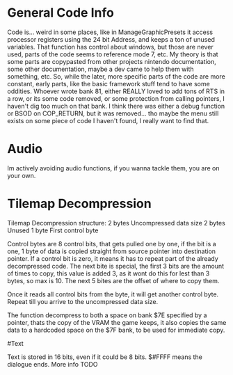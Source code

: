 # General Code Info

Code is... weird in some places, like in ManageGraphicPresets it access processor
registers using the 24 bit Address, and keeps a ton of unused variables. That function
has control about windows, but those are never used, parts of the code seems to
reference mode 7, etc. My theory is that some parts are copypasted from other projects
nintendo documentation, some other documentation, maybe a dev came to help them with
something, etc. So, while the later, more specific parts of the code are more constant,
early parts, like the basic framework stuff tend to have some oddities.
Whoever wrote bank 81, either REALLY loved to add tons of RTS in a row, or its some
code removed, or some protection from calling pointers, I haven't dig too much on that
bank.
I think there was either a debug function or BSOD on COP_RETURN, but it was removed...
tho maybe the menu still exists on some piece of code I haven't found, I really want to
find that.

# Audio

Im actively avoiding audio functions, if you wanna tackle them, you are on your own.

# Tilemap Decompression

Tilemap Decompression structure:
2 bytes			Uncompressed data size
2 bytes			Unused
1 byte			First control byte

Control bytes are 8 control bits, that gets pulled one by one, if the bit is a one,
1 byte of data is copied straight from source pointer into destination pointer.
If a control bit is zero, it means it has to repeat part of the already decompressed
code. The next bite is special, the first 3 bits are the amount of times to copy,
this value is added 3, as it wont do this for lest than 3 bytes, so max is 10.
The next 5 bites are the offset of where to copy them.

Once it reads all control bits from the byte, it will get another control byte.
Repeat till you arrive to the uncompressed data size.

The function decompress to both a space on bank $7E specified by a pointer, thats the
copy of the VRAM the game keeps, it also copies the same data to a hardcoded space on
the $7F bank, to be used for immediate copy.

#Text

Text is stored in 16 bits, even if it could be 8 bits. $#FFFF means the dialogue ends. More info TODO





